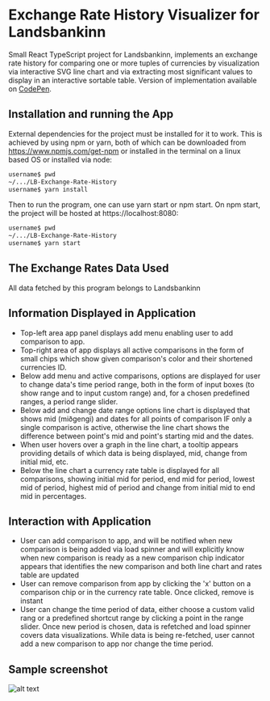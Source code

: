 # Exchange Rate History Visualizer for Landsbankinn
Small React TypeScript project for Landsbankinn, implements an exchange rate history for comparing one or more tuples of currencies by visualization via interactive SVG line chart and via extracting most significant values to display in an interactive sortable table. Version of implementation available on [CodePen](https://codepen.io/eddast/pen/RBWGqP).

## Installation and running the App
External dependencies for the project must be installed for it to work. This is achieved by using npm or yarn, both of which can be downloaded from https://www.npmjs.com/get-npm or installed in the terminal on a linux based OS or installed via node: 

```bash
username$ pwd
~/.../LB-Exchange-Rate-History
username$ yarn install
```
Then to run the program, one can use yarn start or npm start. On npm start, the project will be hosted at https://localhost:8080:

```bash
username$ pwd
~/.../LB-Exchange-Rate-History
username$ yarn start
```
## The Exchange Rates Data Used
All data fetched by this program belongs to Landsbankinn

## Information Displayed in Application
* Top-left area app panel displays add menu enabling user to add comparison to app.
* Top-right area of app displays all active comparisons in the form of small chips which show given comparison's color and their shortened currencies ID.
* Below add menu and active comparisons, options are displayed for user to change data's time period range, both in the form of input boxes (to show range and to input custom range) and, for a chosen predefined ranges, a period range slider.
* Below add and change date range options line chart is displayed that shows mid (miðgengi) and dates for all points of comparison IF only a single comparison is active, otherwise the line chart shows the difference between point's mid and point's starting mid and the dates.
* When user hovers over a graph in the line chart, a tooltip appears providing details of which data is being displayed, mid, change from initial mid, etc.
* Below the line chart a currency rate table is displayed for all comparisons, showing initial mid for period, end mid for period, lowest mid of period, highest mid of period and change from initial mid to end mid in percentages.

## Interaction with Application
* User can add comparison to app, and will be notified when new comparison is being added via load spinner and will explicitly know when new comparison is ready as a new comparison chip indicator appears that identifies the new comparison and both line chart and rates table are updated
* User can remove comparison from app by clicking the 'x' button on a comparison chip or in the currency rate table. Once clicked, remove is instant
* User can change the time period of data, either choose a custom valid rang or a predefined shortcut range by clicking a point in the range slider. Once new period is chosen, data is refetched and load spinner covers data visualizations. While data is being re-fetched, user cannot add a new comparison to app nor change the time period.

## Sample screenshot
![alt text](https://image.ibb.co/h12sZ8/screencapture_localhost_8080_2018_07_13_12_09_56.png "Exchange rate history app") 
